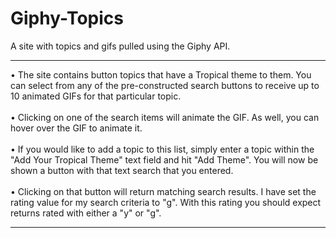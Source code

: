 # Giphy-Topics
<bold>A site with topics and gifs pulled using the Giphy API.</bold>
<br /><hr />
• The site contains button topics that have a Tropical theme to them. You can select from any of the pre-constructed search buttons to receive up to 10 animated GIFs for that particular topic. 
<br /><br />
• Clicking on one of the search items will animate the GIF. As well, you can hover over the GIF to animate it.
<br /><br />
• If you would like to add a topic to this list, simply enter a topic within the "Add Your Tropical Theme" text field and hit "Add Theme". You will now be shown a button with that text search that you entered. 
<br /><br />
• Clicking on that button will return matching search results. I have set the rating value for my search criteria to "g". With this rating you should expect returns rated with either a "y" or "g".
<br />
<hr>
